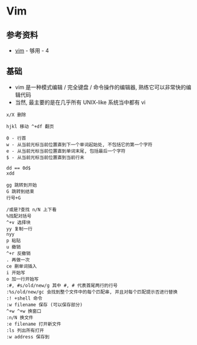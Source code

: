 # Vim

## 参考资料

- [vim](https://gitlab.com/wsdjeg/vim-galore-zh_cn) - 够用 - 4

## 基础

- vim 是一种模式编辑 / 完全键盘 / 命令操作的编辑器, 熟练它可以非常快的编辑代码
- 当然, 最主要的是在几乎所有 UNIX-like 系统当中都有 vi

```text
x/X 删除

hjkl 移动 ^+df 翻页

0 - 行首
w - 从当前光标当前位置直到下一个单词起始处, 不包括它的第一个字符
e - 从当前光标当前位置直到单词末尾, 包括最后一个字符
$ - 从当前光标当前位置直到当前行末

dd == 0d$
xdd

gg 跳转到开始
G 跳转到结束
行号+G

/或是?查找 n/N 上下看
%找配对括号
^+v 选择块
yy 复制一行
nyy
p 粘贴
u 撤销
^+r 反撤销
. 再做一次
ce 删单词插入
i 开始写
o 加一行开始写
:#, #s/old/new/g 其中 #, # 代表首尾两行的行号
:%s/old/new/gc 会找到整个文件中的每个匹配串, 并且对每个匹配提示否进行替换
:! +shell 命令
:w filename 保存 (可以保存部分)
^+w ^+w 换窗口
:n/N 换文件
:e filename 打开新文件
:ls 列出所有打开
:w address 保存到
```

